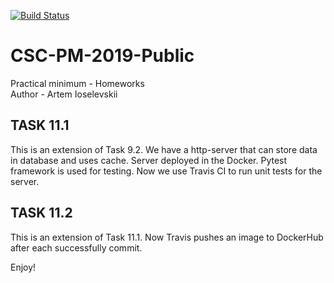 [![Build Status](https://travis-ci.org/ioart/CSC-PM-2019-Public.svg?branch=master)](https://travis-ci.org/ioart/CSC-PM-2019-Public)

# CSC-PM-2019-Public
Practical minimum - Homeworks  
Author - Artem Ioselevskii

## TASK 11.1
This is an extension of Task 9.2. We have a http-server that can store data in database and uses cache. Server deployed in the Docker. Pytest framework is used for testing. Now we use Travis CI to run unit tests for the server.

## TASK 11.2
This is an extension of Task 11.1. Now Travis pushes an image to DockerHub after each successfully commit.


Enjoy!
